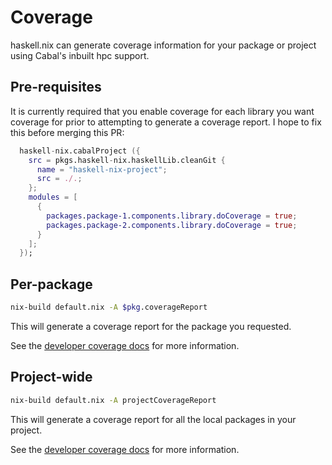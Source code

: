 # Coverage

haskell.nix can generate coverage information for your package or
project using Cabal's inbuilt hpc support.

## Pre-requisites

It is currently required that you enable coverage for each library you
want coverage for prior to attempting to generate a coverage report. I
hope to fix this before merging this PR:

```nix
  haskell-nix.cabalProject ({
    src = pkgs.haskell-nix.haskellLib.cleanGit {
      name = "haskell-nix-project";
      src = ./.;
    };
    modules = [
      {
        packages.package-1.components.library.doCoverage = true;
        packages.package-2.components.library.doCoverage = true;
      }
    ];
  });
```

## Per-package

```bash
nix-build default.nix -A $pkg.coverageReport
```

This will generate a coverage report for the package you requested.

See the [developer coverage docs](../dev/coverage.md#package-reports) for more information.

## Project-wide

```bash
nix-build default.nix -A projectCoverageReport
```

This will generate a coverage report for all the local packages in
your project.

See the [developer coverage docs](../dev/coverage.md#project-wide-reports) for more information.
